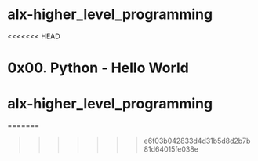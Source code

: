 # alx-higher_level_programming
<<<<<<< HEAD
# 0x00. Python - Hello World
# alx-higher_level_programming
=======

>>>>>>> e6f03b042833d4d31b5d8d2b7b81d64015fe038e
